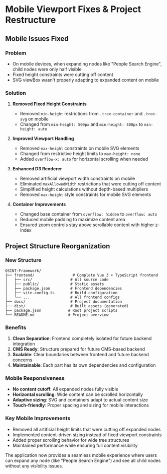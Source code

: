 # Mobile Viewport Fixes & Project Restructure

## Mobile Issues Fixed

### Problem
- On mobile devices, when expanding nodes like "People Search Engine", child nodes were only half visible
- Fixed height constraints were cutting off content
- SVG viewBox wasn't properly adapting to expanded content on mobile

### Solution
1. **Removed Fixed Height Constraints**
   - Removed `min-height` restrictions from `.tree-container` and `.tree-svg` on mobile
   - Changed from `min-height: 500px` and `min-height: 400px` to `min-height: auto`

2. **Improved Viewport Handling**
   - Removed `max-height` constraints on mobile SVG elements
   - Changed from restrictive height limits to `max-height: none`
   - Added `overflow-x: auto` for horizontal scrolling when needed

3. **Enhanced D3 Renderer**
   - Removed artificial viewport width constraints on mobile
   - Eliminated `maxAllowedWidth` restrictions that were cutting off content
   - Simplified height calculations without depth-based multipliers
   - Removed `max-height` style constraints for mobile SVG elements

4. **Container Improvements**
   - Changed base container from `overflow: hidden` to `overflow: auto`
   - Reduced mobile padding to maximize content area
   - Ensured zoom controls stay above scrollable content with higher z-index

## Project Structure Reorganization

### New Structure
```
OSINT-Framework/
├── frontend/                 # Complete Vue 3 + TypeScript frontend
│   ├── src/                 # All source code
│   ├── public/              # Static assets
│   ├── package.json         # Frontend dependencies
│   ├── vite.config.ts       # Build configuration
│   └── ...                  # All frontend configs
├── docs/                    # Project documentation
├── dist/                    # Built assets (generated)
├── package.json            # Root project scripts
└── README.md               # Project overview
```

### Benefits
1. **Clean Separation**: Frontend completely isolated for future backend integration
2. **CMS Ready**: Structure prepared for future CMS-based backend
3. **Scalable**: Clear boundaries between frontend and future backend concerns
4. **Maintainable**: Each part has its own dependencies and configuration

### Mobile Responsiveness
- **No content cutoff**: All expanded nodes fully visible
- **Horizontal scrolling**: Wide content can be scrolled horizontally
- **Adaptive sizing**: SVG and containers adapt to actual content size
- **Touch-friendly**: Proper spacing and sizing for mobile interactions

### Key Mobile Improvements
- Removed all artificial height limits that were cutting off expanded nodes
- Implemented content-driven sizing instead of fixed viewport constraints
- Added proper scrolling behavior for wide tree structures
- Maintained performance while ensuring full content visibility

The application now provides a seamless mobile experience where users can expand any node (like "People Search Engine") and see all child nodes without any visibility issues.
